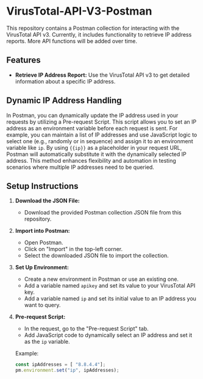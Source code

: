 # VirusTotal-API-V3-Postman

This repository contains a Postman collection for interacting with the VirusTotal API v3. Currently, it includes functionality to retrieve IP address reports. More API functions will be added over time.

## Features

- **Retrieve IP Address Report:** Use the VirusTotal API v3 to get detailed information about a specific IP address.

## Dynamic IP Address Handling

In Postman, you can dynamically update the IP address used in your requests by utilizing a Pre-request Script. This script allows you to set an IP address as an environment variable before each request is sent. For example, you can maintain a list of IP addresses and use JavaScript logic to select one (e.g., randomly or in sequence) and assign it to an environment variable like `ip`. By using `{{ip}}` as a placeholder in your request URL, Postman will automatically substitute it with the dynamically selected IP address. This method enhances flexibility and automation in testing scenarios where multiple IP addresses need to be queried.

## Setup Instructions

1. **Download the JSON File:**
   - Download the provided Postman collection JSON file from this repository.

2. **Import into Postman:**
   - Open Postman.
   - Click on "Import" in the top-left corner.
   - Select the downloaded JSON file to import the collection.

3. **Set Up Environment:**
   - Create a new environment in Postman or use an existing one.
   - Add a variable named `apikey` and set its value to your VirusTotal API key.
   - Add a variable named `ip` and set its initial value to an IP address you want to query.

4. **Pre-request Script:**
   - In the request, go to the "Pre-request Script" tab.
   - Add JavaScript code to dynamically select an IP address and set it as the `ip` variable.

   Example:
   ```javascript
   const ipAddresses = [ "8.8.4.4"];
   pm.environment.set("ip", ipAddresses);
